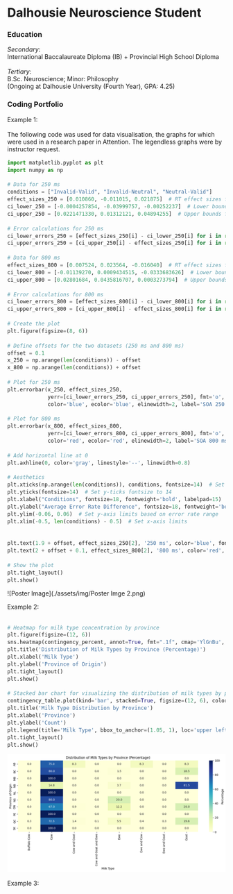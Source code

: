 # Dalhousie Neuroscience Student

### Education
*Secondary*:<br>
International Baccalaureate Diploma (IB) + Provincial High School Diploma<br><br>
*Tertiary*:<br>
B.Sc. Neuroscience; Minor: Philosophy<br>
(Ongoing at Dalhousie University (Fourth Year), GPA: 4.25)<br>
### Coding Portfolio
Example 1:<br><br>
The following code was used for data visualisation, the graphs for which were used in a research paper in Attention. The legendless graphs were by instructor request. 
~~~python
import matplotlib.pyplot as plt
import numpy as np

# Data for 250 ms
conditions = ["Invalid-Valid", "Invalid-Neutral", "Neutral-Valid"]
effect_sizes_250 = [0.010860, -0.011015, 0.021875]  # RT effect sizes for 250 ms
ci_lower_250 = [-0.0004257854, -0.03999757, -0.00252237]  # Lower bounds for 250 ms confidence intervals
ci_upper_250 = [0.0221471330, 0.01312121, 0.04894255]  # Upper bounds for 250 ms confidence intervals

# Error calculations for 250 ms
ci_lower_errors_250 = [effect_sizes_250[i] - ci_lower_250[i] for i in range(len(effect_sizes_250))]
ci_upper_errors_250 = [ci_upper_250[i] - effect_sizes_250[i] for i in range(len(effect_sizes_250))]

# Data for 800 ms
effect_sizes_800 = [0.007524, 0.023564, -0.016040]  # RT effect sizes for 800 ms
ci_lower_800 = [-0.01139270, 0.0009434515, -0.0333683626]  # Lower bounds for 800 ms confidence intervals
ci_upper_800 = [0.02801684, 0.0435816707, 0.0003273794]  # Upper bounds for 800 ms confidence intervals

# Error calculations for 800 ms
ci_lower_errors_800 = [effect_sizes_800[i] - ci_lower_800[i] for i in range(len(effect_sizes_800))]
ci_upper_errors_800 = [ci_upper_800[i] - effect_sizes_800[i] for i in range(len(effect_sizes_800))]

# Create the plot
plt.figure(figsize=(8, 6))

# Define offsets for the two datasets (250 ms and 800 ms)
offset = 0.1
x_250 = np.arange(len(conditions)) - offset
x_800 = np.arange(len(conditions)) + offset

# Plot for 250 ms
plt.errorbar(x_250, effect_sizes_250, 
             yerr=[ci_lower_errors_250, ci_upper_errors_250], fmt='o', markersize=8, 
             color='blue', ecolor='blue', elinewidth=2, label='SOA 250 ms')

# Plot for 800 ms
plt.errorbar(x_800, effect_sizes_800, 
             yerr=[ci_lower_errors_800, ci_upper_errors_800], fmt='o', markersize=8, 
             color='red', ecolor='red', elinewidth=2, label='SOA 800 ms')

# Add horizontal line at 0
plt.axhline(0, color='gray', linestyle='--', linewidth=0.8)

# Aesthetics
plt.xticks(np.arange(len(conditions)), conditions, fontsize=14)  # Set x-ticks to conditions with fontsize 14
plt.yticks(fontsize=14)  # Set y-ticks fontsize to 14
plt.xlabel("Conditions", fontsize=18, fontweight='bold', labelpad=15)
plt.ylabel("Average Error Rate Difference", fontsize=18, fontweight='bold')
plt.ylim(-0.06, 0.06)  # Set y-axis limits based on error rate range
plt.xlim(-0.5, len(conditions) - 0.5)  # Set x-axis limits


plt.text(1.9 + offset, effect_sizes_250[2], '250 ms', color='blue', fontsize=12, va='center')
plt.text(2 + offset + 0.1, effect_sizes_800[2], '800 ms', color='red', fontsize=12, va='center')

# Show the plot
plt.tight_layout()
plt.show()
~~~

![Poster Image](./assets/img/Poster Imge 2.png)

Example 2:<br><br>

~~~python
# Heatmap for milk type concentration by province
plt.figure(figsize=(12, 6))
sns.heatmap(contingency_percent, annot=True, fmt=".1f", cmap='YlGnBu', cbar_kws={'label': 'Percentage'})
plt.title('Distribution of Milk Types by Province (Percentage)')
plt.xlabel('Milk Type')
plt.ylabel('Province of Origin')
plt.tight_layout()
plt.show()

# Stacked bar chart for visualizing the distribution of milk types by province
contingency_table.plot(kind='bar', stacked=True, figsize=(12, 6), colormap='Set2')
plt.title('Milk Type Distribution by Province')
plt.xlabel('Province')
plt.ylabel('Count')
plt.legend(title='Milk Type', bbox_to_anchor=(1.05, 1), loc='upper left')
plt.tight_layout()
plt.show()
~~~
![Heatmap](./assets/img/output.png)

Example 3:<br><br>


